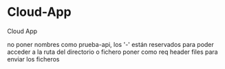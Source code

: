 # Cloud-App
Cloud App

no poner nombres como prueba-api, los '-' están reservados para poder acceder a la ruta del directorio o fichero
poner como req header files para enviar los ficheros
